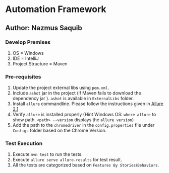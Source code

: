 # Automation Framework 
## Author: Nazmus Saquib
### Develop Premises
1. OS = Windows
2. IDE = IntelliJ
3. Project Structure = Maven

### Pre-requisites
1. Update the project external libs using `pom.xml`.
2. Include `ashot` jar in the project (if Maven fails to download the dependency jar ). `ashot` is available in `ExternalLibs` folder.
3. Install `allure` commandline. Please follow the instructions given in [Allure 2.1](https://docs.qameta.io/allure/)
4. Verify `allure` is installed properly (Hint Windows OS: `where allure` to show path. `<path> --version` displays the `allure version`)
5. Add the path to the `chromedriver` in the `config.properties` file under `Configs` folder based on the Chrome Version.

### Test Execution
1. Execute `mvn test` to run the tests.
2. Execute `allure serve allure-results` for test result.
3. All the tests are categorized based on `Features By Stories`/`Behaviors`.

